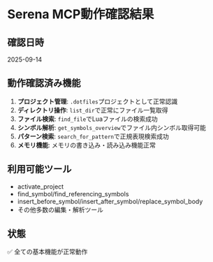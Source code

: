 # Serena MCP動作確認結果

## 確認日時
2025-09-14

## 動作確認済み機能
1. **プロジェクト管理**: `.dotfiles`プロジェクトとして正常認識
2. **ディレクトリ操作**: `list_dir`で正常にファイル一覧取得
3. **ファイル検索**: `find_file`でLuaファイルの検索成功
4. **シンボル解析**: `get_symbols_overview`でファイル内シンボル取得可能
5. **パターン検索**: `search_for_pattern`で正規表現検索成功
6. **メモリ機能**: メモリの書き込み・読み込み機能正常

## 利用可能ツール
- activate_project
- find_symbol/find_referencing_symbols
- insert_before_symbol/insert_after_symbol/replace_symbol_body
- その他多数の編集・解析ツール

## 状態
✅ 全ての基本機能が正常動作